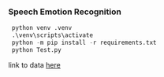 ### Speech Emotion Recognition
```python
 python venv .venv
 .\venv\scripts\activate
 python -m pip install -r requirements.txt
 python Test.py
```

link to data
[here](https://drive.google.com/file/d/1wWsrN2Ep7x6lWqOXfr4rpKGYrJhWc8z7/view)